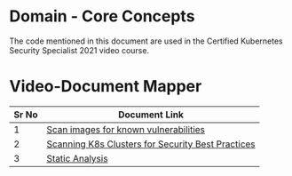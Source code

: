 # Domain - Core Concepts

The code mentioned in this document are used in the Certified Kubernetes Security Specialist 2021 video course.


# Video-Document Mapper

| Sr No | Document Link |
| ------ | ------ |
| 1 | [Scan images for known vulnerabilities][PlDa] |
| 2 | [Scanning K8s Clusters for Security Best Practices][PlDb] |
| 3 | [Static Analysis][PlDc] |



   [PlDa]: <https://github.com/khanabid20/certified-kubernetes-security-specialist/blob/master/domain-5-supply-chain-security/trivy.md>
   [PlDb]: <https://github.com/khanabid20/certified-kubernetes-security-specialist/blob/master/domain-5-supply-chain-security/kube-bench.md>
   [PlDc]: <https://github.com/khanabid20/certified-kubernetes-security-specialist/blob/master/domain-5-supply-chain-security/static-analysis.md>
